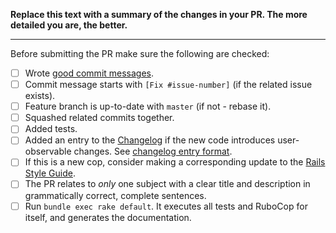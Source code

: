 **Replace this text with a summary of the changes in your PR.
The more detailed you are, the better.**

-----------------

Before submitting the PR make sure the following are checked:

* [ ] Wrote [good commit messages][1].
* [ ] Commit message starts with `[Fix #issue-number]` (if the related issue exists).
* [ ] Feature branch is up-to-date with `master` (if not - rebase it).
* [ ] Squashed related commits together.
* [ ] Added tests.
* [ ] Added an entry to the [Changelog](https://github.com/rubocop-hq/rubocop-rails/blob/master/CHANGELOG.md) if the new code introduces user-observable changes. See [changelog entry format](https://github.com/rubocop-hq/rubocop-rails/blob/master/CONTRIBUTING.md#changelog-entry-format).
* [ ] If this is a new cop, consider making a corresponding update to the [Rails Style Guide](https://github.com/rubocop-hq/rails-style-guide).
* [ ] The PR relates to *only* one subject with a clear title
  and description in grammatically correct, complete sentences.
* [ ] Run `bundle exec rake default`. It executes all tests and RuboCop for itself, and generates the documentation.

[1]: https://chris.beams.io/posts/git-commit/
